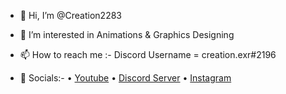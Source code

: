 - 👋 Hi, I’m @Creation2283

- 👀 I’m interested in Animations & Graphics Designing

- 📫 How to reach me :- Discord Username = creation.exr#2196

- 📱 Socials:-
    • [Youtube](www.youtube.com/c/DhirenVasnaniOfficial?sub_confirmation)
   • [Discord Server](https://discord.gg/yQ72GM8HFU)
   • [Instagram](https://www.instagram.com/dhiren_vasnani/)
<!---
Creation2283/Creation2283 is a ✨ special ✨ repository because its `README.md` (this file) appears on your GitHub profile.
You can click the Preview link to take a look at your changes.
--->
